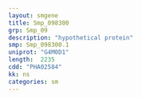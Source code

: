 ```yaml
---
layout: smgene
title: Smp_098300
grp: Smp_09
description: "hypothetical protein"
smp: Smp_098300.1
uniprot: "G4M0D1"
length:  2235
cdd: "PHA02584"
kk: ns
categories: sm
---
```

